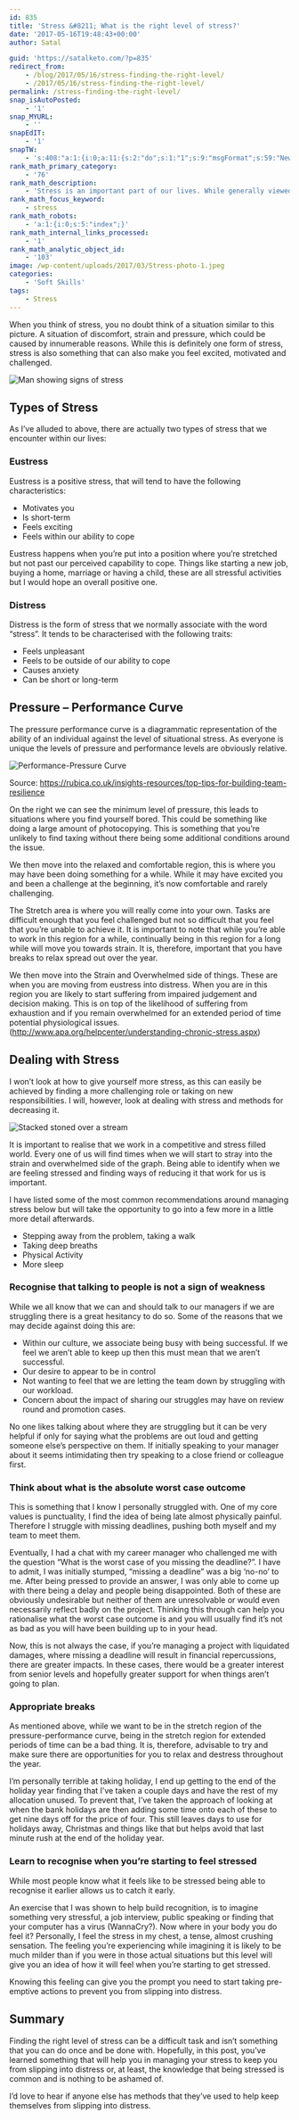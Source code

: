 ```yaml
---
id: 835
title: 'Stress &#8211; What is the right level of stress?'
date: '2017-05-16T19:48:43+00:00'
author: Satal

guid: 'https://satalketo.com/?p=835'
redirect_from:
    - /blog/2017/05/16/stress-finding-the-right-level/
    - /2017/05/16/stress-finding-the-right-level/
permalink: /stress-finding-the-right-level/
snap_isAutoPosted:
    - '1'
snap_MYURL:
    - ''
snapEdIT:
    - '1'
snapTW:
    - 's:408:"a:1:{i:0;a:11:{s:2:"do";s:1:"1";s:9:"msgFormat";s:59:"New post (%TITLE%) has been published on %SITENAME% - %URL%";s:8:"attchImg";s:1:"1";s:9:"isAutoImg";s:1:"A";s:8:"imgToUse";s:0:"";s:9:"isAutoURL";s:1:"A";s:8:"urlToUse";s:0:"";s:8:"isPosted";s:1:"1";s:4:"pgID";s:18:"864568395605397504";s:7:"postURL";s:55:"https://twitter.com/SatalKeto/status/864568395605397504";s:5:"pDate";s:19:"2017-05-16 19:49:03";}}";'
rank_math_primary_category:
    - '76'
rank_math_description:
    - 'Stress is an important part of our lives. While generally viewed as a negative, as long as we are able to find the right level it can be a positive.'
rank_math_focus_keyword:
    - stress
rank_math_robots:
    - 'a:1:{i:0;s:5:"index";}'
rank_math_internal_links_processed:
    - '1'
rank_math_analytic_object_id:
    - '103'
image: /wp-content/uploads/2017/03/Stress-photo-1.jpeg
categories:
    - 'Soft Skills'
tags:
    - Stress
---
```


When you think of stress, you no doubt think of a situation similar to this picture. A situation of discomfort, strain and pressure, which could be caused by innumerable reasons. While this is definitely one form of stress, stress is also something that can also make you feel excited, motivated and challenged.

![Man showing signs of stress](/assets/images/2017/03/Stress-photo.jpeg)

## Types of Stress

As I’ve alluded to above, there are actually two types of stress that we encounter within our lives:

### Eustress

Eustress is a positive stress, that will tend to have the following characteristics:

- Motivates you
- Is short-term
- Feels exciting
- Feels within our ability to cope

Eustress happens when you’re put into a position where you’re stretched but not past our perceived capability to cope. Things like starting a new job, buying a home, marriage or having a child, these are all stressful activities but I would hope an overall positive one.

### Distress

Distress is the form of stress that we normally associate with the word “stress”. It tends to be characterised with the following traits:

- Feels unpleasant
- Feels to be outside of our ability to cope
- Causes anxiety
- Can be short or long-term

## Pressure – Performance Curve

The pressure performance curve is a diagrammatic representation of the ability of an individual against the level of situational stress. As everyone is unique the levels of pressure and performance levels are obviously relative.

![Performance-Pressure Curve](/assets/images/2017/03/Performance-pressure-curve.png)

Source: https://rubica.co.uk/insights-resources/top-tips-for-building-team-resilience

On the right we can see the minimum level of pressure, this leads to situations where you find yourself bored. This could be something like doing a large amount of photocopying. This is something that you’re unlikely to find taxing without there being some additional conditions around the issue.

We then move into the relaxed and comfortable region, this is where you may have been doing something for a while. While it may have excited you and been a challenge at the beginning, it’s now comfortable and rarely challenging.

The Stretch area is where you will really come into your own. Tasks are difficult enough that you feel challenged but not so difficult that you feel that you’re unable to achieve it. It is important to note that while you’re able to work in this region for a while, continually being in this region for a long while will move you towards strain. It is, therefore, important that you have breaks to relax spread out over the year.

We then move into the Strain and Overwhelmed side of things. These are when you are moving from eustress into distress. When you are in this region you are likely to start suffering from impaired judgement and decision making. This is on top of the likelihood of suffering from exhaustion and if you remain overwhelmed for an extended period of time potential physiological issues. (<http://www.apa.org/helpcenter/understanding-chronic-stress.aspx>)

## Dealing with Stress

I won’t look at how to give yourself more stress, as this can easily be achieved by finding a more challenging role or taking on new responsibilities. I will, however, look at dealing with stress and methods for decreasing it.

![Stacked stoned over a stream](/assets/images/2017/04/Zen.jpeg)

It is important to realise that we work in a competitive and stress filled world. Every one of us will find times when we will start to stray into the strain and overwhelmed side of the graph. Being able to identify when we are feeling stressed and finding ways of reducing it that work for us is important.

I have listed some of the most common recommendations around managing stress below but will take the opportunity to go into a few more in a little more detail afterwards.

- Stepping away from the problem, taking a walk
- Taking deep breaths
- Physical Activity
- More sleep

### Recognise that talking to people is not a sign of weakness

While we all know that we can and should talk to our managers if we are struggling there is a great hesitancy to do so. Some of the reasons that we may decide against doing this are:

- Within our culture, we associate being busy with being successful. If we feel we aren’t able to keep up then this must mean that we aren’t successful.
- Our desire to appear to be in control
- Not wanting to feel that we are letting the team down by struggling with our workload.
- Concern about the impact of sharing our struggles may have on review round and promotion cases.

No one likes talking about where they are struggling but it can be very helpful if only for saying what the problems are out loud and getting someone else’s perspective on them. If initially speaking to your manager about it seems intimidating then try speaking to a close friend or colleague first.

### Think about what is the absolute worst case outcome

This is something that I know I personally struggled with. One of my core values is punctuality, I find the idea of being late almost physically painful. Therefore I struggle with missing deadlines, pushing both myself and my team to meet them.

Eventually, I had a chat with my career manager who challenged me with the question “What is the worst case of you missing the deadline?”. I have to admit, I was initially stumped, “missing a deadline” was a big ‘no-no’ to me. After being pressed to provide an answer, I was only able to come up with there being a delay and people being disappointed. Both of these are obviously undesirable but neither of them are unresolvable or would even necessarily reflect badly on the project. Thinking this through can help you rationalise what the worst case outcome is and you will usually find it’s not as bad as you will have been building up to in your head.

Now, this is not always the case, if you’re managing a project with liquidated damages, where missing a deadline will result in financial repercussions, there are greater impacts. In these cases, there would be a greater interest from senior levels and hopefully greater support for when things aren’t going to plan.

### Appropriate breaks

As mentioned above, while we want to be in the stretch region of the pressure-performance curve, being in the stretch region for extended periods of time can be a bad thing. It is, therefore, advisable to try and make sure there are opportunities for you to relax and destress throughout the year.

I’m personally terrible at taking holiday, I end up getting to the end of the holiday year finding that I’ve taken a couple days and have the rest of my allocation unused. To prevent that, I’ve taken the approach of looking at when the bank holidays are then adding some time onto each of these to get nine days off for the price of four. This still leaves days to use for holidays away, Christmas and things like that but helps avoid that last minute rush at the end of the holiday year.

### Learn to recognise when you’re starting to feel stressed

While most people know what it feels like to be stressed being able to recognise it earlier allows us to catch it early.

An exercise that I was shown to help build recognition, is to imagine something very stressful, a job interview, public speaking or finding that your computer has a virus (WannaCry?). Now where in your body you do feel it? Personally, I feel the stress in my chest, a tense, almost crushing sensation. The feeling you’re experiencing while imagining it is likely to be much milder than if you were in those actual situations but this level will give you an idea of how it will feel when you’re starting to get stressed.

Knowing this feeling can give you the prompt you need to start taking pre-emptive actions to prevent you from slipping into distress.

## Summary

Finding the right level of stress can be a difficult task and isn’t something that you can do once and be done with. Hopefully, in this post, you’ve learned something that will help you in managing your stress to keep you from slipping into distress or, at least, the knowledge that being stressed is common and is nothing to be ashamed of.

I’d love to hear if anyone else has methods that they’ve used to help keep themselves from slipping into distress.